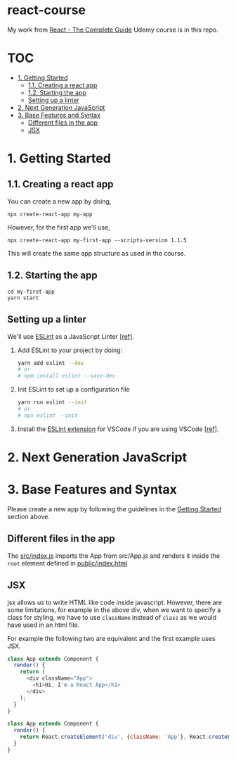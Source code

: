 # react-course <!-- omit in toc -->

My work from [React - The Complete Guide](https://www.udemy.com/course/react-the-complete-guide-incl-redux) Udemy course is in this repo.

# TOC <!-- omit in toc -->
- [1. Getting Started](#1-getting-started)
  - [1.1. Creating a react app](#11-creating-a-react-app)
  - [1.2. Starting the app](#12-starting-the-app)
  - [Setting up a linter](#setting-up-a-linter)
- [2. Next Generation JavaScript](#2-next-generation-javascript)
- [3. Base Features and Syntax](#3-base-features-and-syntax)
  - [Different files in the app](#different-files-in-the-app)
  - [JSX](#jsx)

# 1. Getting Started

## 1.1. Creating a react app

You can create a new app by doing,

```npx create-react-app my-app```

However, for the first app we'll use, 

```npx create-react-app my-first-app --scripts-version 1.1.5```

This will create the same app structure as used in the course.

## 1.2. Starting the app

```
cd my-first-app
yarn start
```

## Setting up a linter

We'll use [ESLint](https://eslint.org/) as a JavaScript Linter [[ref]](https://eslint.org/docs/user-guide/getting-started).

1. Add ESLint to your project by doing:

    ```bash
    yarn add eslint --dev
    # or
    # npm install eslint --save-dev
    ```
2. Init ESLint to set up a configuration file

    ```bash
    yarn run eslint --init
    # or
    # npx eslint --init
    ```
3. Install the [ESLint extension](https://marketplace.visualstudio.com/items?itemName=dbaeumer.vscode-eslint) for VSCode if you are using VSCode [[ref]](https://www.digitalocean.com/community/tutorials/linting-and-formatting-with-eslint-in-vs-code).


# 2. Next Generation JavaScript

# 3. Base Features and Syntax

Please create a new app by following the guidelines in the [Getting Started](#1-getting-started) section above.

## Different files in the app

The [src/index.js](my-first-app/src/index.js) imports the App from src/App.js and renders it inside the `root` element defined in [public/index.html](my-first-app/public/index.html)

## JSX

jsx allows us to write HTML like code inside javascript. However, there are some limitations, for example in the above div, when we want to specify a class for styling, we have to use `className` instead of `class` as we would have used in an html file.

For example the following two are equivalent and the first example uses JSX.

```javascript
class App extends Component {
  render() {
    return (
      <div className="App">
        <h1>Hi, I'm a React App</h1>
      </div>
    );
  }
}
```

```javascript
class App extends Component {
  render() {
    return React.createElement('div', {className: 'App'}, React.createElement('h1',null, 'Hi, I\'m a React App'));
  }
}
```
